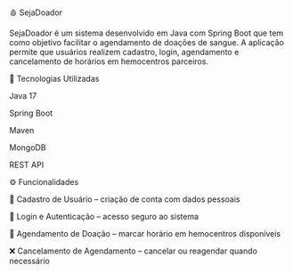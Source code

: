 🩸 SejaDoador

SejaDoador é um sistema desenvolvido em Java com Spring Boot que tem como objetivo facilitar o agendamento de doações de sangue.
A aplicação permite que usuários realizem cadastro, login, agendamento e cancelamento de horários em hemocentros parceiros.

🚀 Tecnologias Utilizadas

Java 17

Spring Boot

Maven

MongoDB

REST API

⚙️ Funcionalidades

📝 Cadastro de Usuário – criação de conta com dados pessoais

🔑 Login e Autenticação – acesso seguro ao sistema

📅 Agendamento de Doação – marcar horário em hemocentros disponíveis

❌ Cancelamento de Agendamento – cancelar ou reagendar quando necessário
